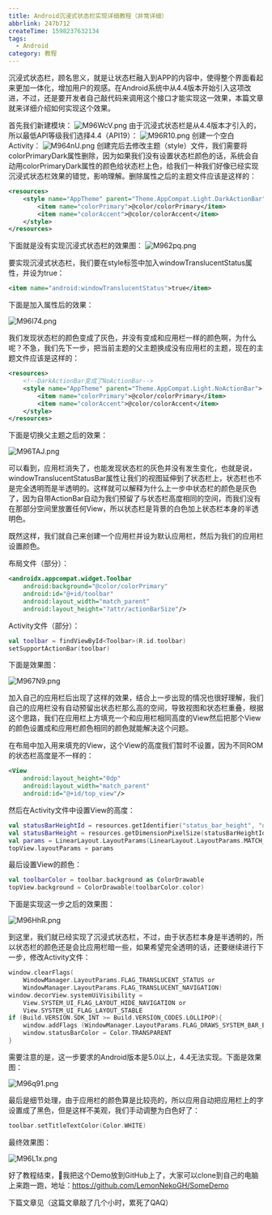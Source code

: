 ```yaml
---
title: Android沉浸式状态栏实现详细教程（非常详细）
abbrlink: 247b712
createTime: 1598237632134
tags:
  - Android
category: 教程
---
```

沉浸式状态栏，顾名思义，就是让状态栏融入到APP的内容中，使得整个界面看起来更加一体化，增加用户的观感。在Android系统中从4.4版本开始引入这项改进，不过，还是要开发者自己敲代码来调用这个接口才能实现这一效果，本篇文章就来详细介绍如何实现这个效果。

<!--more-->

首先我们新建模块：
![M96WcV.png](https://s2.ax1x.com/2019/11/05/M96WcV.png)
由于沉浸式状态栏是从4.4版本才引入的，所以最低API等级我们选择4.4（API19）：
![M96R10.png](https://s2.ax1x.com/2019/11/05/M96R10.png)
创建一个空白Activity：
![M964nU.png](https://s2.ax1x.com/2019/11/05/M964nU.png)
创建完后去修改主题（style）文件，我们需要将colorPrimaryDark属性删除，因为如果我们没有设置状态栏颜色的话，系统会自动用colorPrimaryDark属性的颜色给状态栏上色，给我们一种我们好像已经实现沉浸式状态栏效果的错觉，影响理解。删除属性之后的主题文件应该是这样的：
```xml
<resources>
    <style name="AppTheme" parent="Theme.AppCompat.Light.DarkActionBar">
        <item name="colorPrimary">@color/colorPrimary</item>
        <item name="colorAccent">@color/colorAccent</item>
    </style>
</resources>
```
下面就是没有实现沉浸式状态栏的效果图：
![M962pq.png](https://s2.ax1x.com/2019/11/05/M962pq.png)

要实现沉浸式状态栏，我们要在style标签中加入windowTranslucentStatus属性，并设为true：
```xml
<item name="android:windowTranslucentStatus">true</item>
```
下面是加入属性后的效果：

![M96I74.png](https://s2.ax1x.com/2019/11/05/M96I74.png)

我们发现状态栏的颜色变成了灰色，并没有变成和应用栏一样的颜色啊，为什么呢？不急，我们先下一步，把当前主题的父主题换成没有应用栏的主题，现在的主题文件应该是这样的：
```xml
<resources>
    <!--DarkActionBar变成了NoActionBar-->
    <style name="AppTheme" parent="Theme.AppCompat.Light.NoActionBar">
        <item name="colorPrimary">@color/colorPrimary</item>
        <item name="colorAccent">@color/colorAccent</item>
    </style>
</resources>
```
下面是切换父主题之后的效果：

![M96TAJ.png](https://s2.ax1x.com/2019/11/05/M96TAJ.png)

可以看到，应用栏消失了，也能发现状态栏的灰色并没有发生变化，也就是说，windowTranslucentStatusBar属性让我们的视图延伸到了状态栏上，状态栏也不是完全透明而是半透明的。这样就可以解释为什么上一步中状态栏的颜色是灰色了，因为自带ActionBar自动为我们预留了与状态栏高度相同的空间，而我们没有在那部分空间里放置任何View，所以状态栏是背景的白色加上状态栏本身的半透明色。

既然这样，我们就自己来创建一个应用栏并设为默认应用栏，然后为我们的应用栏设置颜色。

布局文件（部分）：
```xml
<androidx.appcompat.widget.Toolbar
    android:background="@color/colorPrimary"
    android:id="@+id/toolbar"
    android:layout_width="match_parent"
    android:layout_height="?attr/actionBarSize"/>
```
Activity文件（部分）：
```kotlin
val toolbar = findViewById<Toolbar>(R.id.toolbar)
setSupportActionBar(toolbar)
```
下面是效果图：

![M967N9.png](https://s2.ax1x.com/2019/11/05/M967N9.png)

加入自己的应用栏后出现了这样的效果，结合上一步出现的情况也很好理解，我们自己的应用栏没有自动预留出状态栏那么高的空间，导致视图和状态栏重叠，根据这个思路，我们在应用栏上方填充一个和应用栏相同高度的View然后把那个View的颜色设置成和应用栏颜色相同的颜色就能解决这个问题。

在布局中加入用来填充的View，这个View的高度我们暂时不设置，因为不同ROM的状态栏高度是不一样的：
```xml
<View
    android:layout_height="0dp"
    android:layout_width="match_parent"
    android:id="@+id/top_view"/>
```
然后在Activity文件中设置View的高度：
```kotlin
val statusBarHeightId = resources.getIdentifier("status_bar_height", "dimen", "android")
val statusBarHeight = resources.getDimensionPixelSize(statusBarHeightId)
val params = LinearLayout.LayoutParams(LinearLayout.LayoutParams.MATCH_PARENT, statusBarHeight)
topView.layoutParams = params
```
最后设置View的颜色：
```kotlin
val toolbarColor = toolbar.background as ColorDrawable
topView.background = ColorDrawable(toolbarColor.color)
```
下面是实现这一步之后的效果图：

![M96HhR.png](https://s2.ax1x.com/2019/11/05/M96HhR.png)

到这里，我们就已经实现了沉浸式状态栏，不过，由于状态栏本身是半透明的，所以状态栏的颜色还是会比应用栏暗一些，如果希望完全透明的话，还要继续进行下一步，修改Activity文件：
```kotlin
window.clearFlags(
    WindowManager.LayoutParams.FLAG_TRANSLUCENT_STATUS or
    WindowManager.LayoutParams.FLAG_TRANSLUCENT_NAVIGATION)
window.decorView.systemUiVisibility =
    View.SYSTEM_UI_FLAG_LAYOUT_HIDE_NAVIGATION or
    View.SYSTEM_UI_FLAG_LAYOUT_STABLE
if (Build.VERSION.SDK_INT >= Build.VERSION_CODES.LOLLIPOP){
    window.addFlags (WindowManager.LayoutParams.FLAG_DRAWS_SYSTEM_BAR_BACKGROUNDS)
    window.statusBarColor = Color.TRANSPARENT
}
```
需要注意的是，这一步要求的Android版本是5.0以上，4.4无法实现。下面是效果图：

![M96q91.png](https://s2.ax1x.com/2019/11/05/M96q91.png)

最后是细节处理，由于应用栏的颜色算是比较亮的，所以应用自动把应用栏上的字设置成了黑色，但是这样不美观，我们手动调整为白色好了：
```kotlin
toolbar.setTitleTextColor(Color.WHITE)
```
最终效果图：

![M96L1x.png](https://s2.ax1x.com/2019/11/05/M96L1x.png)

好了教程结束，我把这个Demo放到GitHub上了，大家可以clone到自己的电脑上来跑一跑，地址：https://github.com/LemonNekoGH/SomeDemo

下篇文章见（这篇文章敲了几个小时，累死了QAQ）
